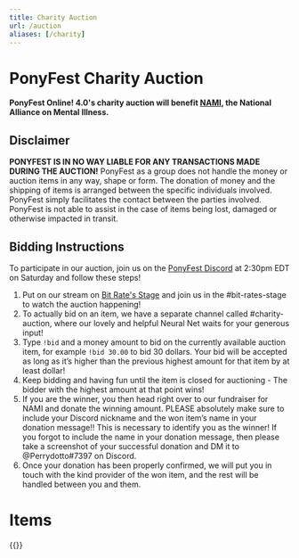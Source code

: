 ```yaml
---
title: Charity Auction
url: /auction
aliases: [/charity]
---
```


# PonyFest Charity Auction

<div class="text-box" style="text-align: left">

**PonyFest Online! 4.0's charity auction will benefit [NAMI](https://nami.org), the National Alliance on Mental Illness.**

## Disclaimer
**PONYFEST IS IN NO WAY LIABLE FOR ANY TRANSACTIONS MADE DURING THE AUCTION!** 
PonyFest as a group does not handle the money or auction items in any way, shape or form. The donation of money and
the shipping of items is arranged between the specific individuals involved. PonyFest simply facilitates the contact
between the parties involved. PonyFest is not able to assist in the case of items being lost, damaged or otherwise
impacted in transit. 

</div>

<div class="text-box" style="text-align: left">

## Bidding Instructions

To participate in our auction, join us on the [PonyFest Discord](https://discord.gg/ponyfest) at 2:30pm EDT on Saturday
and follow these steps!

1. Put on our stream on [Bit Rate's Stage](https://ponyfest.horse/bit-rates-stage) and join us in the #bit-rates-stage to watch the auction
happening!
2. To actually bid on an item, we have a separate channel called #charity-auction, where our lovely and helpful
Neural Net waits for your generous input!
3. Type `!bid` and a money amount to bid on the currently available auction item, for example `!bid 30.00`
to bid 30 dollars. Your bid will be accepted as long as it’s higher than the previous highest
amount for that item by at least dollar!
4. Keep bidding and having fun until the item is closed for auctioning - The bidder with the highest amount at that
point wins!
5. If you are the winner, you then head right over to our fundraiser for NAMI and donate the winning amount.
PLEASE absolutely make sure to include your Discord nickname and the won item’s name in your donation message!! This is
necessary to identify you as the winner! If you forgot to include the name in your donation message, then please take a
screenshot of your successful donation and DM it to @Perrydotto#7397 on Discord.
6. Once your donation has been properly confirmed, we will put you in touch with the kind provider of the won item, and
the rest will be handled between you and them.

</div>

# Items

{{<auction-item>}}
